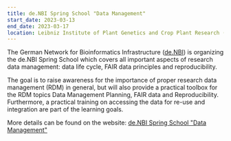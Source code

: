 ```yaml
---
title: de.NBI Spring School "Data Management"
start_date: 2023-03-13
end_date: 2023-03-17
location: Leibniz Institute of Plant Genetics and Crop Plant Research (IPK), Gatersleben, Germany
---
```


The German Network for Bioinformatics Infrastructure ([de.NBI](https://www.denbi.de)) is organizing the de.NBI Spring School which covers all important aspects 
of research data management: data life cycle, FAIR data principles and reproducibility. 

The goal is to raise awareness for the importance of proper research data management (RDM) in general, but will also provide a practical toolbox for the RDM topics 
Data Management Planning, FAIR data and Reproducibility. Furthermore, a practical training on accessing the data for re-use and integration are part of the learning goals.

More details can be found on the website: [de.NBI Spring School "Data Management"](https://www.denbi.de/news1/1521-de-nbi-spring-school-on-data-management-2)
